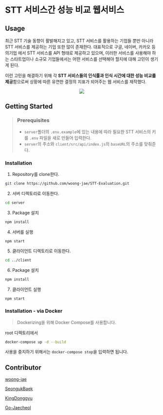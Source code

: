 # STT 서비스간 성능 비교 웹서비스
## Usage
최근 STT 기술 동향이 활발해지고 있고, STT 서비스를 활용하는 기업들 뿐만 아니라 STT 서비스를 제공하는 기업 또한 많이 존재한다. 대표적으로 구글, 네이버, 카카오 등의기업 에서 STT 서비스를 API 형태로 제공하고 있으며, 이러한 서비스를 사용해야 하는 스타트업이나 소규모 기업들에서는 어떤 서비스를 선택해야 할지에 대해 고민이 생기게 된다.

이런 고민을 해결하기 위해 각 **STT 서비스들의 인식률과 인식 시간에 대한 성능 비교를 제공**함으로써 상황에 따른 유연한 결정의 지표가 되어주는 웹 서비스를 제작했다.
<div align="center">
<img src="https://user-images.githubusercontent.com/33976823/141943890-3c68ba8a-2b6f-4fbe-839c-905e85ac5c0b.png">
</div>

## Getting Started
> ### Prerequisites
> - ```server```폴더의 ```.env.example```에 있는 내용에 따라 필요한 STT 서비스의 키를 ```.env``` 파일을 새로 만들어 입력한다.
> - ```server```의 주소와 ```client/src/api/index.js```의 ```baseURL```의 주소를 맞춰준다.
### Installation
1. Repository를 clone한다.
```sh
git clone https://github.com/woong-jae/STT-Evaluation.git
```
2. 서버 디렉토리로 이동한다.
```sh
cd server
```
3. Package 설치
```sh
npm install
```
4. 서버를 실행
```sh
npm start
```
5. 클라이언트 디렉토리로 이동한다.
```sh
cd ../client
```
6. Package 설치
```sh
npm install
```
7. 클라이언트 실행
```
npm start
```
### Installation - via Docker
> Dockerizing을 위해 Docker Compose를 사용합니다.

root 디렉토리에서
```sh
docker-compose up -d --build
```
사용을 중지하기 위해서는 ```docker-compose stop```을 입력하면 됩니다.
## Contributor
[woong-jae](https://github.com/woong-jae)

[SeongukBaek](https://github.com/SeongukBaek)

[KingDonggyu](https://github.com/KingDonggyu)

[Go-Jaecheol](https://github.com/Go-Jaecheol)

